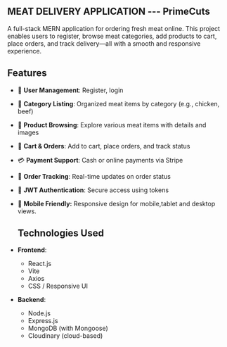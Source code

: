 ## MEAT DELIVERY APPLICATION --- PrimeCuts
A full-stack MERN application for ordering fresh meat online. This project enables users to register, browse meat categories, add products to cart, place orders, and track delivery—all with a smooth and responsive experience.

## Features
- 👤 **User Management**: Register, login
- 📁 **Category Listing**: Organized meat items by category (e.g., chicken, beef)
- 🍖 **Product Browsing**: Explore various meat items with details and images
- 🛒 **Cart & Orders**: Add to cart, place orders, and track status
- 💳 **Payment Support**: Cash or online payments via Stripe
- 🚚 **Order Tracking**: Real-time updates on order status
- 🔐 **JWT Authentication**: Secure access using tokens
- 📱 **Mobile Friendly:** Responsive design for mobile,tablet and desktop views.

  ## Technologies Used

- **Frontend**:
  - React.js
  - Vite
  - Axios 
  - CSS / Responsive UI

- **Backend**:
  - Node.js
  - Express.js
  - MongoDB (with Mongoose)
  - Cloudinary (cloud-based)